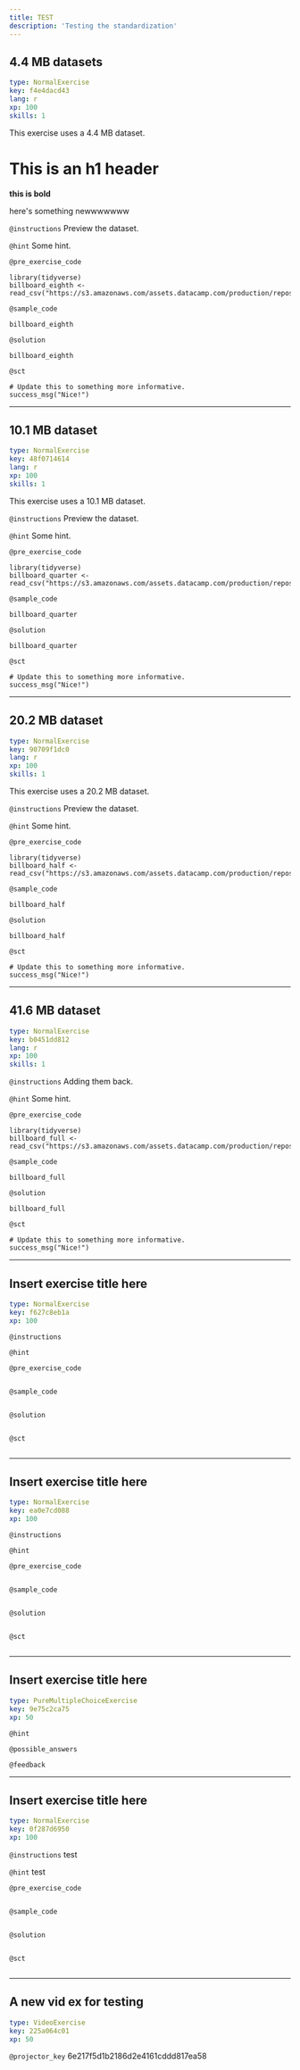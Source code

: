```yaml
---
title: TEST
description: 'Testing the standardization'
---
```


## 4.4 MB datasets

```yaml
type: NormalExercise
key: f4e4dacd43
lang: r
xp: 100
skills: 1
```

This exercise uses a 4.4 MB dataset.

# This is an h1 header

**this is bold**

here's something newwwwwww

`@instructions`
Preview the dataset.

`@hint`
Some hint.

`@pre_exercise_code`
```{r}
library(tidyverse)
billboard_eighth <- read_csv("https://s3.amazonaws.com/assets.datacamp.com/production/repositories/3140/datasets/billboard_eighth.csv")
```

`@sample_code`
```{r}
billboard_eighth
```

`@solution`
```{r}
billboard_eighth
```

`@sct`
```{r}
# Update this to something more informative.
success_msg("Nice!")
```

---

## 10.1 MB dataset

```yaml
type: NormalExercise
key: 48f0714614
lang: r
xp: 100
skills: 1
```

This exercise uses a 10.1 MB dataset.

`@instructions`
Preview the dataset.

`@hint`
Some hint.

`@pre_exercise_code`
```{r}
library(tidyverse)
billboard_quarter <- read_csv("https://s3.amazonaws.com/assets.datacamp.com/production/repositories/3140/datasets/billboard_quarter.csv")
```

`@sample_code`
```{r}
billboard_quarter
```

`@solution`
```{r}
billboard_quarter
```

`@sct`
```{r}
# Update this to something more informative.
success_msg("Nice!")
```

---

## 20.2 MB dataset

```yaml
type: NormalExercise
key: 90709f1dc0
lang: r
xp: 100
skills: 1
```

This exercise uses a 20.2 MB dataset.

`@instructions`
Preview the dataset.

`@hint`
Some hint.

`@pre_exercise_code`
```{r}
library(tidyverse)
billboard_half <- read_csv("https://s3.amazonaws.com/assets.datacamp.com/production/repositories/3140/datasets/billboard_half.csv")
```

`@sample_code`
```{r}
billboard_half
```

`@solution`
```{r}
billboard_half
```

`@sct`
```{r}
# Update this to something more informative.
success_msg("Nice!")
```

---

## 41.6 MB dataset

```yaml
type: NormalExercise
key: b0451dd812
lang: r
xp: 100
skills: 1
```



`@instructions`
Adding them back.

`@hint`
Some hint.

`@pre_exercise_code`
```{r}
library(tidyverse)
billboard_full <- read_csv("https://s3.amazonaws.com/assets.datacamp.com/production/repositories/3140/datasets/billboard_full.csv")
```

`@sample_code`
```{r}
billboard_full
```

`@solution`
```{r}
billboard_full
```

`@sct`
```{r}
# Update this to something more informative.
success_msg("Nice!")
```

---

## Insert exercise title here

```yaml
type: NormalExercise
key: f627c8eb1a
xp: 100
```



`@instructions`


`@hint`


`@pre_exercise_code`
```{python}

```

`@sample_code`
```{sql}

```

`@solution`
```{sql}

```

`@sct`
```{python}

```

---

## Insert exercise title here

```yaml
type: NormalExercise
key: ea0e7cd088
xp: 100
```



`@instructions`


`@hint`


`@pre_exercise_code`
```{python}

```

`@sample_code`
```{sql}

```

`@solution`
```{sql}

```

`@sct`
```{python}

```

---

## Insert exercise title here

```yaml
type: PureMultipleChoiceExercise
key: 9e75c2ca75
xp: 50
```



`@hint`


`@possible_answers`


`@feedback`


---

## Insert exercise title here

```yaml
type: NormalExercise
key: 0f287d6950
xp: 100
```



`@instructions`
test

`@hint`
test

`@pre_exercise_code`
```{python}

```

`@sample_code`
```{sql}

```

`@solution`
```{sql}

```

`@sct`
```{python}

```

---

## A new vid ex for testing

```yaml
type: VideoExercise
key: 225a064c01
xp: 50
```

`@projector_key`
6e217f5d1b2186d2e4161cddd817ea58
